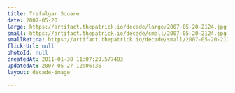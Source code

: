 ```yaml
---
title: Trafalgar Square
date: 2007-05-20
large: https://artifact.thepatrick.io/decade/large/2007-05-20-2124.jpg
small: https://artifact.thepatrick.io/decade/small/2007-05-20-2124.jpg
smallRetina: https://artifact.thepatrick.io/decade/small/2007-05-20-2124@2x.jpg
flickrUrl: null
photoId: null
createdAt: 2011-01-30 11:07:20.577483
updatedAt: 2007-05-27 12:06:36
layout: decade-image

---
```


